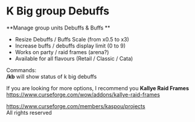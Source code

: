# K Big group Debuffs

**Manage group units Debuffs & Buffs **

- Resize Debuffs / Buffs Scale (from x0.5 to x3)  
- Increase buffs / debuffs display limit (0 to 9)  
- Works on party / raid frames (arena?)  
- Available for all flavours (Retail / Classic / Cata)  
  
  
Commands:  
**/kb** will show status of k big debuffs  
  
  
  
If you are looking for more options, I recommend you **Kallye Raid Frames**  
https://www.curseforge.com/wow/addons/kallye-raid-frames  
  
  
  
  
  
https://www.curseforge.com/members/kaspou/projects  
All rights reserved